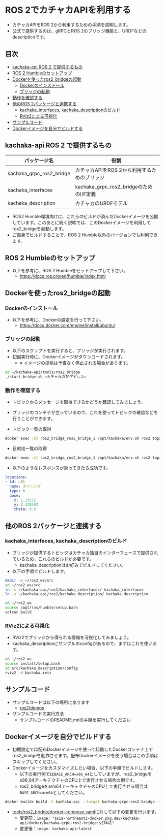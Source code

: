 # ROS 2でカチャカAPIを利用する

* カチャカAPIをROS 2から利用するための手順を説明します。
* 公式で提供するのは、gRPCとROS 2のブリッジ機能と、URDFなどのdescriptionです。

## 目次
- [kachaka-api ROS 2 で提供するもの](#kachaka-api-ros-2-で提供するもの)
- [ROS 2 Humbleのセットアップ](#ros-2-humbleのセットアップ)
- [Dockerを使ったros2_bridgeの起動](#dockerを使ったros2_bridgeの起動)
  - [Dockerのインストール](#dockerのインストール)
  - [ブリッジの起動](#ブリッジの起動)
- [動作を確認する](#動作を確認する)
- [他のROS 2パッケージと連携する](#他のros-2パッケージと連携する)
  - [kachaka_interfaces, kachaka_descriptionのビルド](#kachaka_interfaces-kachaka_descriptionのビルド)
  - [RViz2による可視化](#rviz2による可視化)
- [サンプルコード](#サンプルコード)
- [Dockerイメージを自分でビルドする](#dockerイメージを自分でビルドする)

## kachaka-api ROS 2 で提供するもの
| パッケージ名 | 役割 |
| --- | --- |
| kachaka_grpc_ros2_bridge | カチャカAPIをROS 2から利用するためのブリッジ |
| kachaka_interfaces | kachaka_grpc_ros2_bridgeのためのI/F定義 |
| kachaka_description | カチャカのURDFモデル |

* ROS2 Humble環境向けに、これらのビルドが済んだDockerイメージを公開しています。このあとに続く説明では、このDockerイメージを利用してros2_bridgeを起動します。
* ご自身でビルドすることで、ROS 2 Humble以外のバージョンでも利用できます。

## ROS 2 Humbleのセットアップ
* 以下を参考に、ROS 2 Humbleをセットアップして下さい。
    * https://docs.ros.org/en/humble/index.html

## Dockerを使ったros2_bridgeの起動
### Dockerのインストール
* 以下を参考に、Dockerの設定を行って下さい。
    * https://docs.docker.com/engine/install/ubuntu/

### ブリッジの起動
* 以下のスクリプトを実行すると、ブリッジが実行されます。
* 初回実行時に、Dockerイメージがダウンロードされます。
    * ※ イメージの提供は予告なく停止される場合があります。

```bash
cd ~/kachaka-api/tools/ros2_bridge
./start_bridge.sh <カチャカのIPアドレス>
```

### 動作を確認する

* トピックからメッセージを取得できるかどうか確認してみましょう。
* ブリッジのコンテナが立っているので、これを使ってトピックの確認などを行うことができます。

* トピック一覧の取得
```bash
docker exec -it ros2_bridge_ros2_bridge_1 /opt/kachaka/env.sh ros2 topic list
```

* 目的地一覧の取得

```bash
docker exec -it ros2_bridge_ros2_bridge_1 /opt/kachaka/env.sh ros2 topic echo /kachaka/layout/locations/list
```

* 以下のようなレスポンスが返ってきたら成功です。

```yaml
locations:
- id: L01
  name: ダイニング
  type: 0
  pose:
    x: 1.33572
    y: 2.328592
    theta: 0.0
```


## 他のROS 2パッケージと連携する

### kachaka_interfaces, kachaka_descriptionのビルド 

* ブリッジが提供するトピックはカチャカ独自のインターフェースで提供されているため、これらのビルドが必要です。
    * kachaka_descriptionはお好みでビルドしてください。
* 以下の手順でビルドします。

```bash
mkdir -p ~/ros2_ws/src
cd ~/ros2_ws/src
ln -s ~/kachaka-api/ros2/kachaka_interfaces/ kachaka_interfaces
ln -s ~/kachaka-api/ros2/kachaka_description/ kachaka_description

cd ~/ros2_ws
source /opt/ros/humble/setup.bash
colcon build
```

### RViz2による可視化
* RViz2でブリッジから得られる情報を可視化してみましょう。
* kachaka_descriptionにサンプルのconfigがあるので、まずはこれを使います。

```bash
cd ~/ros2_ws
source install/setup.bash
cd src/kachaka_description/config
rviz2 -d kachaka.rviz
```

## サンプルコード

* サンプルコードは以下の場所にあります
    * [ros2/demos](../ros2/demos)
* サンプルコードの実行方法
    * サンプルコードのREADME.mdの手順を実行してください


## Dockerイメージを自分でビルドする
* 初期設定では配布Dockerイメージを使って起動したDockerコンテナ上でros2_bridgeを動作させます。配布Dockerイメージを使う場合はこの手順はスキップしてください。
* Dockerイメージをカスタマイズしたい場合、以下の手順でビルドします。
    * 以下の実行例では`BASE_ARCH=x86_64`としていますが、ros2_bridgeをx86_64アーキテクチャのCPU上で実行させる場合の例です。
    * ros2_bridgeをarm64アーキテクチャのCPU上で実行させる場合は`BASE_ARCH=arm64`としてください。

```bash
docker buildx build -t kachaka-api --target kachaka-grpc-ros2-bridge -f Dockerfile.ros2 . --build-arg BASE_ARCH=x86_64 --load
```

* [tools/ros2_bridge/docker-compose.yaml](../tools/ros2_bridge/docker-compose.yaml)に対して以下の変更を行います。
    * 変更前：`image: "asia-northeast1-docker.pkg.dev/kachaka-api/docker/kachaka-grpc-ros2-bridge:${TAG}"`
    * 変更後：`image: kachaka-api:latest`
